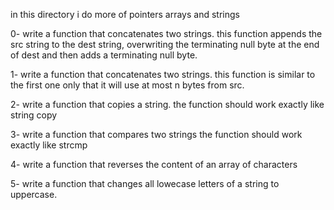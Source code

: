 in this directory i do more of pointers arrays and strings

0- write a function that concatenates two strings.
	this function appends the src string to the dest string, overwriting the terminating null byte at the end of dest and then adds a terminating null byte.

1- write a function that concatenates two strings.
	this function is similar to the first one only that it will use at most n bytes from src.

2- write a function that copies a string.
	the function should work exactly like string copy

3- write a function that compares two strings
	the function should work exactly like strcmp

4- write a function that reverses the content of an array of characters

5- write a function that changes all lowecase letters of a string to uppercase.

